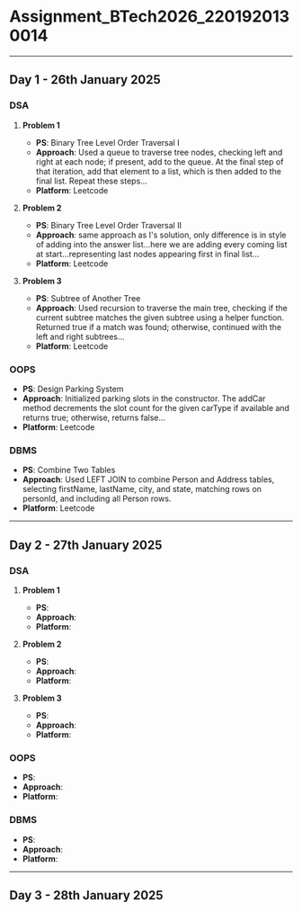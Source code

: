 # Assignment_BTech2026_2201920130014

---

## Day 1 - 26th January 2025

### DSA
1. **Problem 1**  
   - **PS**: Binary Tree Level Order Traversal I
   - **Approach**: Used a queue to traverse tree nodes, checking left and right at each node; if present, add to the queue. At the final step of that iteration, add that element to a list, which is then added to the final list. Repeat these steps...
   - **Platform**: Leetcode

2. **Problem 2**  
   - **PS**: Binary Tree Level Order Traversal II
   - **Approach**: same approach as I's solution, only difference is in style of adding into the answer list...here we are adding every coming list at start...representing last nodes appearing first in final list...
   - **Platform**: Leetcode 

3. **Problem 3**  
   - **PS**: Subtree of Another Tree
   - **Approach**: Used recursion to traverse the main tree, checking if the current subtree matches the given subtree using a helper function. Returned true if a match was found; otherwise, continued with the left and right subtrees...  
   - **Platform**: Leetcode

### OOPS
- **PS**: Design Parking System
- **Approach**: Initialized parking slots in the constructor. The addCar method decrements the slot count for the given carType if available and returns true; otherwise, returns false... 
- **Platform**: Leetcode

### DBMS
- **PS**: Combine Two Tables  
- **Approach**: Used LEFT JOIN to combine Person and Address tables, selecting firstName, lastName, city, and state, matching rows on personId, and including all Person rows.
- **Platform**: Leetcode 

---

## Day 2 - 27th January 2025

### DSA
1. **Problem 1**  
   - **PS**:   
   - **Approach**:  
   - **Platform**:  

2. **Problem 2**  
   - **PS**: 
   - **Approach**: 
   - **Platform**:

3. **Problem 3**  
   - **PS**:  
   - **Approach**: 
   - **Platform**: 

### OOPS
- **PS**:   
- **Approach**:   
- **Platform**:  

### DBMS
- **PS**: 
- **Approach**: 
- **Platform**: 

---

## Day 3 - 28th January 2025

